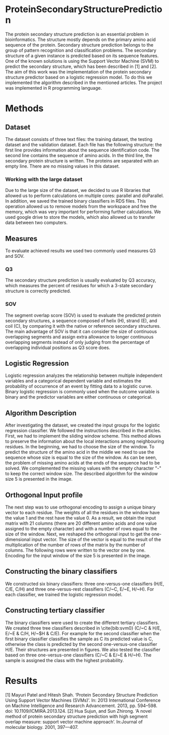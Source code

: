 # ProteinSecondaryStructurePrediction
The protein secondary structure prediction is an essential problem in bioinformatics. The structure mostly depends on the primary amino acid sequence of the protein. Secondary structure prediction belongs to the group of pattern recognition and classification problems. The secondary structure of a given instance is predicted based on its sequence features. One of the known solutions is using the Support Vector Machine (SVM) to predict the secondary structure, which has been described in [1] and [2]. The aim of this work was the implementation of the protein secondary structure predictor based on a logistic regression model. To do this we implemented the algorithm described in the mentioned articles. The project was implemented in R programming language.
<h1>Methods</h1>

<h2>Dataset</h2>
The dataset consists of three text files: the training dataset, the testing dataset and the validation dataset. Each file has the following structure: the first line provides information about the sequence identification code. The second line contains the sequence of amino acids. In the third line, the secondary protein structure is written. The proteins are separated with an empty line. There are no missing values in this dataset.
<h3>Working with the large dataset</h3>
Due to the large size of the dataset, we decided to use R libraries that allowed us to perform calculations on multiple cores: parallel and doParallel. In addition, we saved the trained binary classifiers in RDS files. This operation allowed us to remove models from the workspace and free the memory, which was very important for performing further calculations. We used google drive to store the models, which also allowed us to transfer data between two computers.
<h2>Measures</h2>
To evaluate achieved results we used two commonly used measures Q3 and SOV.
<h3>Q3</h3>
The secondary structure prediction is usually evaluated by Q3 accuracy, which measures the percent of residues for which a 3-state secondary structure is correctly predicted. 
<h3>SOV</h3>
The segment overlap score (SOV) is used to evaluate the predicted protein secondary structures, a sequence composed of helix (H), strand (E), and coil (C), by comparing it with the native or reference secondary structures. The main advantage of SOV is that it can consider the size of continuous overlapping segments and assign extra allowance to longer continuous overlapping segments instead of only judging from the percentage of overlapping individual positions as Q3 score does. 

<h2>Logistic Regression</h2>
Logistic regression analyzes the relationship between multiple independent variables and a categorical dependent variable and estimates the probability of occurrence of an event by fitting data to a logistic curve. Binary logistic regression is commonly used when the outcome variable is binary and the predictor variables are either continuous or categorical.

<h2>Algorithm Description</h2>
After investigating the dataset, we created the input groups for the logistic regression classifier. We followed the instructions described in the articles. First, we had to implement the sliding window scheme. This method allows to preserve the information about the local interactions among neighbouring residues. In the beginning, we had to choose the size of the window. To predict the structure of the amino acid in the middle we need to use the sequence whose size is equal to the size of the window. As can be seen, the problem of missing amino acids at the ends of the sequence had to be solved. We complemented the missing values with the empty character "-" to keep the correct window size. The described algorithm for the window size 5 is presented in the image.

<h2>Orthogonal Input profile</h2>

The next step was to use orthogonal encoding to assign a unique binary vector to each residue. The weights of all the residues in the window have the value 1 and the rest have the value 0. As a result, we obtain the input matrix with 21 columns (there are 20 different amino acids and one value assigned to the empty character) and with a number of rows equal to the size of the window. Next, we reshaped the orthogonal input to get the one-dimensional input vector. The size of the vector is equal to the result of the multiplication of the number of rows of the matrix by the number of columns. The following rows were written to the vector one by one. Encoding for the input window of the size 5 is presented in the image.


<h2>Constructing the binary classifiers</h2>
We constructed six binary classifiers: three one-versus-one classifiers (H/E, C/E, C/H) and three one-versus-rest classifiers (C/~C, E/~E, H/~H). For each classifier, we trained the logistic regression model. 


<h2>Constructing tertiary classifier</h2>

The binary classifiers were used to create the different tertiary classifiers. We created three tree classifiers described in \cite{bib:svm0} (C/~C \& H/E,  E/~E \& C/H, H/~$H \& C/E). For example for the second classifier when the first binary classifier classifies the sample as C its predicted value is C, otherwise the class is predicted by the second one-versus-one classifier H/E. Their structures are presented in figures. We also tested the classifier based on three one-versus-one classifiers (C/~C \& E/~E \& H/~H). The sample is assigned the class with the highest probability.

<h1>Results</h1>


[1] Mayuri Patel and Hitesh Shah. ‘Protein Secondary Structure Prediction Using Support Vector Machines (SVMs)’. In: 2013 International Conference on Machine Intelligence and Research Advancement. 2013, pp. 594–598. doi: 10.1109/ICMIRA.2013.124.
[2] Hua Sujun, and Sun Zhirong. ‘A novel method of protein secondary structure prediction with high segment overlap measure: support vector machine approach’. In:Journal of molecular biology. 2001, 397––407.
